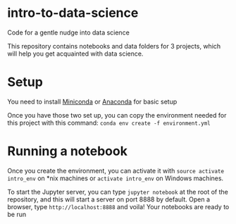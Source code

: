 # intro-to-data-science
Code for a gentle nudge into data science

This repository contains notebooks and data folders for 3 projects, which will help you get acquainted with data science.

# Setup

You need to install [Miniconda](https://conda.io/miniconda.html) or [Anaconda](https://www.anaconda.com/download) for basic setup

Once you have those two set up, you can copy the environment needed for this project with this command:
`conda env create -f environment.yml`

# Running a notebook

Once you create the environment, you can activate it with `source activate intro_env` on *nix machines or `activate intro_env`
on Windows machines.

To start the Jupyter server, you can type `jupyter notebook` at the root of the repository, and this will start a server on port
8888 by default. Open a browser, type `http://localhost:8888` and voila! Your notebooks are ready to be run
